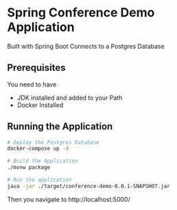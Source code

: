 # Spring Conference Demo Application

Built with Spring Boot Connects to a Postgres Database

## Prerequisites
You need to have
- JDK installed and added to your Path
- Docker Installed

## Running the Application
```bash
# Deploy the Postgres Database
docker-compose up -d

# Build the Application
./mvnw package 

# Run the application
java -jar ./target/conference-demo-0.0.1-SNAPSHOT.jar
```

Then you navigate to http://localhost:5000/
